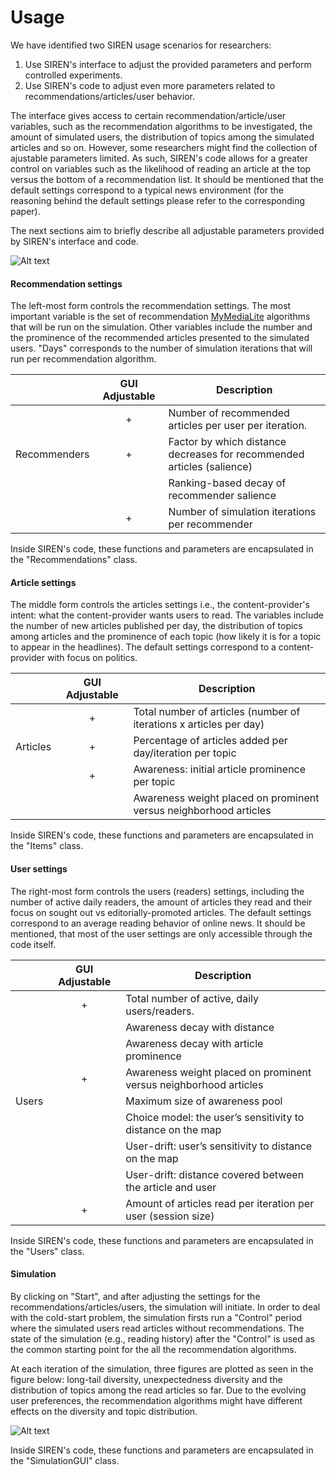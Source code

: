 # Usage

We have identified two SIREN usage scenarios for researchers:
1. Use SIREN's interface to adjust the provided parameters and perform controlled experiments. 
2. Use SIREN's code to adjust even more parameters related to recommendations/articles/user behavior.

The interface gives access to certain recommendation/article/user variables, such as the recommendation algorithms to be investigated, the amount of simulated users, the distribution of topics among the simulated articles and so on. However, some researchers might find the collection of ajustable parameters limited. As such, SIREN's code allows for a greater control on variables such as the likelihood of reading an article at the top versus the bottom of a recommendation list. It should be mentioned that the default settings correspond to a typical news environment (for the reasoning behind the default settings please refer to the corresponding paper). 

The next sections aim to briefly describe all adjustable parameters provided by SIREN's interface and code.

![Alt text](https://github.com/dbountouridis/siren/blob/master/images/interface.png?raw=true "Interface")


#### Recommendation settings

The left-most form controls the recommendation settings. The most important variable is the set of recommendation [MyMediaLite](www.mymedialite.net/) algorithms that will be run on the simulation. Other variables include the number and the prominence of the recommended articles presented to the simulated users. "Days" corresponds to the number of simulation iterations that will run per recommendation algorithm.

|          | GUI Adjustable | Description |
| ---      |  :---:        | ---         |
|          |      +     |  Number of recommended articles per user per iteration.           |
|  Recommenders|       +     |  Factor by which distance decreases for recommended articles (salience)       |
|          |            |  Ranking-based decay of recommender salience     |
|          |       +     |  Number of simulation iterations per recommender      |

Inside SIREN's code, these functions and parameters are encapsulated in the "Recommendations" class. 

####  Article settings

The middle form controls the articles settings i.e., the content-provider's intent: what the content-provider wants users to read. The variables include the number of new articles published per day, the distribution of topics among articles and the prominence of each topic (how likely it is for a topic to appear in the headlines). The default settings correspond to a content-provider with focus on politics. 

|          | GUI Adjustable | Description |
| ---      |  :---:        | ---         |
|          |      +     |  Total number of articles (number of iterations x articles per day)           |
|  Articles|       +     |  Percentage of articles added per day/iteration per topic      |
|          |       +     |  Awareness: initial article prominence per topic     |
|          |            |  Awareness weight placed on prominent versus neighborhood articles      |

Inside SIREN's code, these functions and parameters are encapsulated in the "Items" class. 

#### User settings
The right-most form controls the users (readers) settings, including the number of active daily readers, the amount of articles they read and their focus on sought out vs editorially-promoted articles. The default settings correspond to an average reading behavior of online news. It should be mentioned, that most of the user settings are only accessible through the code itself.


|          | GUI Adjustable| Description |
| ---      |  :---:        | ---         |
|          |      +     |  Total number of active, daily users/readers.           |
|          |            |  Awareness decay with distance       |
|          |            |  Awareness decay with article prominence      |
|          |      +      |  Awareness weight placed on prominent versus neighborhood articles      |
|     Users     |            |  Maximum size of awareness pool      |
|          |            |  Choice model: the user’s sensitivity to distance on the map      |
|          |            |  User-drift: user’s sensitivity to distance on the map      |
|          |            |  User-drift: distance covered between the article and user       |
|          |       +     |  Amount of articles read per iteration per user (session size)       |

Inside SIREN's code, these functions and parameters are encapsulated in the "Users" class. 

#### Simulation

By clicking on "Start", and after adjusting the settings for the recommendations/articles/users, the simulation will initiate. In order to deal with the cold-start problem, the simulation firsts run a "Control" period where the simulated users read articles without recommendations. The state of the simulation (e.g., reading history) after the "Control" is used as the common starting point for the all the recommendation algorithms.

At each iteration of the simulation, three figures are plotted as seen in the figure below: long-tail diversity, unexpectedness diversity and the distribution of topics among the read articles so far. Due to the evolving user preferences, the recommendation algorithms might have different effects on the diversity and topic distribution.

![Alt text](https://github.com/dbountouridis/siren/blob/master/images/figures.png?raw=true "Figures")

Inside SIREN's code, these functions and parameters are encapsulated in the "SimulationGUI" class.





